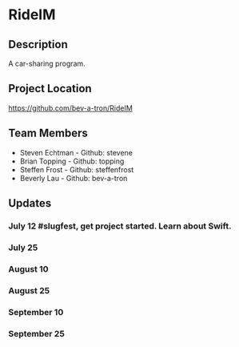 # RideIM

## Description

A car-sharing program.

## Project Location

https://github.com/bev-a-tron/RideIM

## Team Members

- Steven Echtman - Github: stevene
- Brian Topping - Github: topping
- Steffen Frost - Github: steffenfrost
- Beverly Lau - Github: bev-a-tron

## Updates

### July 12 #slugfest, get project started.  Learn about Swift.

### July 25

### August 10

### August 25

### September 10

### September 25